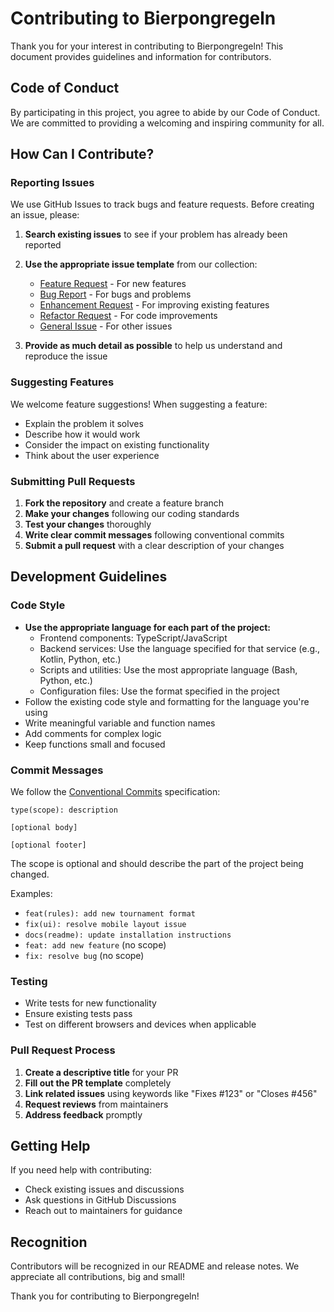 # Contributing to Bierpongregeln

Thank you for your interest in contributing to Bierpongregeln! This document provides guidelines and information for contributors.

## Code of Conduct

By participating in this project, you agree to abide by our Code of Conduct. We are committed to providing a welcoming and inspiring community for all.

## How Can I Contribute?

### Reporting Issues

We use GitHub Issues to track bugs and feature requests. Before creating an issue, please:

1. **Search existing issues** to see if your problem has already been reported
2. **Use the appropriate issue template** from our collection:

   - [Feature Request](.github/ISSUE_TEMPLATE/feature.yml) - For new features
   - [Bug Report](.github/ISSUE_TEMPLATE/bug.yml) - For bugs and problems
   - [Enhancement Request](.github/ISSUE_TEMPLATE/enhancement.yml) - For improving existing features
   - [Refactor Request](.github/ISSUE_TEMPLATE/refactor.yml) - For code improvements
   - [General Issue](.github/ISSUE_TEMPLATE/general.yml) - For other issues

3. **Provide as much detail as possible** to help us understand and reproduce the issue

### Suggesting Features

We welcome feature suggestions! When suggesting a feature:

- Explain the problem it solves
- Describe how it would work
- Consider the impact on existing functionality
- Think about the user experience

### Submitting Pull Requests

1. **Fork the repository** and create a feature branch
2. **Make your changes** following our coding standards
3. **Test your changes** thoroughly
4. **Write clear commit messages** following conventional commits
5. **Submit a pull request** with a clear description of your changes

## Development Guidelines

### Code Style

- **Use the appropriate language for each part of the project:**
  - Frontend components: TypeScript/JavaScript
  - Backend services: Use the language specified for that service (e.g., Kotlin, Python, etc.)
  - Scripts and utilities: Use the most appropriate language (Bash, Python, etc.)
  - Configuration files: Use the format specified in the project
- Follow the existing code style and formatting for the language you're using
- Write meaningful variable and function names
- Add comments for complex logic
- Keep functions small and focused

### Commit Messages

We follow the [Conventional Commits](https://www.conventionalcommits.org/) specification:

```
type(scope): description

[optional body]

[optional footer]
```

The scope is optional and should describe the part of the project being changed.

Examples:

- `feat(rules): add new tournament format`
- `fix(ui): resolve mobile layout issue`
- `docs(readme): update installation instructions`
- `feat: add new feature` (no scope)
- `fix: resolve bug` (no scope)

### Testing

- Write tests for new functionality
- Ensure existing tests pass
- Test on different browsers and devices when applicable

### Pull Request Process

1. **Create a descriptive title** for your PR
2. **Fill out the PR template** completely
3. **Link related issues** using keywords like "Fixes #123" or "Closes #456"
4. **Request reviews** from maintainers
5. **Address feedback** promptly

## Getting Help

If you need help with contributing:

- Check existing issues and discussions
- Ask questions in GitHub Discussions
- Reach out to maintainers for guidance

## Recognition

Contributors will be recognized in our README and release notes. We appreciate all contributions, big and small!

Thank you for contributing to Bierpongregeln!

